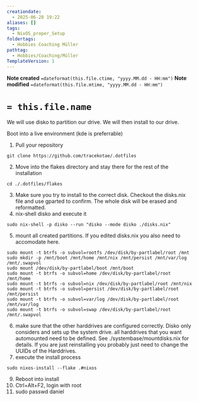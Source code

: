 ```yaml
---
creationdate:
  - 2025-06-28 19:22
aliases: []
tags:
  - NixOS_proper_Setup
foldertags: 
  - Hobbies Coaching Müller
pathtag:
  - Hobbies/Coaching/Müller
TemplateVersion: 1
---
```


 **Note created** `=dateformat(this.file.ctime, "yyyy.MM.dd - HH:mm")`
 **Note modified** `=dateformat(this.file.mtime, "yyyy.MM.dd - HH:mm")`
# `= this.file.name`
We will use disko to partition our drive.
We will then install to our drive.

Boot into a live environment (kde is preferrable)
1. Pull your repository
```
git clone https://github.com/tracekotae/.dotfiles
```
2. Move into the flakes directory and stay there for the rest of the installation
```
cd ./.dotfiles/flakes
```
3. Make sure you try to install to the correct disk. Checkout the disks.nix file and use gparted to confirm.
   The whole disk will be erased and reformatted.
4. nix-shell disko and execute it
```
sudo nix-shell -p disko --run "disko --mode disko ./disks.nix"
```
5. mount all created partitions. If you edited disks.nix you also need to accomodate here.
```
sudo mount -t btrfs -o subvol=rootfs /dev/disk/by-partlabel/root /mnt
sudo mkdir -p /mnt/boot /mnt/home /mnt/nix /mnt/persist /mnt/var/log /mnt/.swapvol
sudo mount /dev/disk/by-partlabel/boot /mnt/boot
sudo mount -t btrfs -o subvol=home /dev/disk/by-partlabel/root /mnt/home
sudo mount -t btrfs -o subvol=nix /dev/disk/by-partlabel/root /mnt/nix
sudo mount -t btrfs -o subvol=persist /dev/disk/by-partlabel/root /mnt/persist
sudo mount -t btrfs -o subvol=var/log /dev/disk/by-partlabel/root /mnt/var/log
sudo mount -t btrfs -o subvol=swap /dev/disk/by-partlabel/root /mnt/.swapvol
```
6. make sure that the other harddrives are configured correctly. Disko only considers and sets up the system drive. all harddrives that you want automounted need to be defined. See ./systembase/mountdisks.nix for details. If you are just reinstalling you probably just need to change the UUIDs of the Harddrives.
8. execute the install process
```
sudo nixos-install --flake .#nixos
```
9. Reboot into install
10. Ctrl+Alt+F2, login with root
11. sudo passwd daniel
